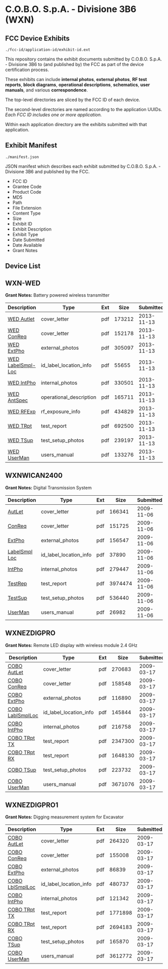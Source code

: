 # C.O.B.O. S.p.A. - Divisione 3B6 (WXN)
## FCC Device Exhibits

```
./fcc-id/application-id/exhibit-id.ext
```

This repository contains the exhibit documents submitted by C.O.B.O. S.p.A. - Divisione 3B6 to (and published by) the FCC as part of the device certification process.

These exhibits can include **internal photos**, **external photos**, **RF test reports**, **block diagrams**, **operational descriptions**, **schematics**, **user manuals**, and various **correspondence**.

The top-level directories are sliced by the FCC ID of each device.

The second-level directories are named according to the application UUIDs. *Each FCC ID includes one or more application.*

Within each application directory are the exhibits submitted with that application. 

## Exhibit Manifest

```
./manifest.json
```

JSON manifest which describes each exhibit submitted by C.O.B.O. S.p.A. - Divisione 3B6 and published by the FCC.

- FCC ID
- Grantee Code
- Product Code
- MD5
- Path
- File Extension
- Content Type
- Size
- Exhibit ID
- Exhibit Description
- Exhibit Type
- Date Submitted
- Date Available
- Grant Notes

## Device List
## WXN-WED
**Grant Notes:** Battery powered wireless transmitter

| Description | Type | Ext | Size | Submitted | Available |
| ----------- | ---- | --- | ---- | --------- | --------- |
| [WED Autlet](WXN-WED/9b1594d2474d7e0d5c671f7396e8debb/2117723.pdf) | cover_letter | pdf | 173212 | 2013-11-13 | 2013-11-13 |
| [WED ConReq](WXN-WED/9b1594d2474d7e0d5c671f7396e8debb/2117724.pdf) | cover_letter | pdf | 152178 | 2013-11-13 | 2013-11-13 |
| [WED ExtPho](WXN-WED/9b1594d2474d7e0d5c671f7396e8debb/2117726.pdf) | external_photos | pdf | 305097 | 2013-11-13 | 2013-11-13 |
| [WED LabelSmpl-Loc](WXN-WED/9b1594d2474d7e0d5c671f7396e8debb/2117725.pdf) | id_label_location_info | pdf | 55655 | 2013-11-13 | 2013-11-13 |
| [WED IntPho](WXN-WED/9b1594d2474d7e0d5c671f7396e8debb/2117727.pdf) | internal_photos | pdf | 330501 | 2013-11-13 | 2013-11-13 |
| [WED AntSpec](WXN-WED/9b1594d2474d7e0d5c671f7396e8debb/2117735.pdf) | operational_description | pdf | 165711 | 2013-11-13 | 2013-11-13 |
| [WED RFExp](WXN-WED/9b1594d2474d7e0d5c671f7396e8debb/2117736.pdf) | rf_exposure_info | pdf | 434829 | 2013-11-13 | 2013-11-13 |
| [WED TRpt](WXN-WED/9b1594d2474d7e0d5c671f7396e8debb/2117732.pdf) | test_report | pdf | 692500 | 2013-11-13 | 2013-11-13 |
| [WED TSup](WXN-WED/9b1594d2474d7e0d5c671f7396e8debb/2117728.pdf) | test_setup_photos | pdf | 239197 | 2013-11-13 | 2013-11-13 |
| [WED UserMan](WXN-WED/9b1594d2474d7e0d5c671f7396e8debb/2117733.pdf) | users_manual | pdf | 133276 | 2013-11-13 | 2013-11-13 |
## WXNWICAN2400
**Grant Notes:** Digital Transmission System

| Description | Type | Ext | Size | Submitted | Available |
| ----------- | ---- | --- | ---- | --------- | --------- |
| [AutLet](WXNWICAN2400/ce7d5af3218b52f5f52860fdabc115ab/1195203.pdf) | cover_letter | pdf | 166341 | 2009-11-06 | 2009-11-06 |
| [ConReq](WXNWICAN2400/ce7d5af3218b52f5f52860fdabc115ab/1195204.pdf) | cover_letter | pdf | 151725 | 2009-11-06 | 2009-11-06 |
| [ExtPho](WXNWICAN2400/ce7d5af3218b52f5f52860fdabc115ab/1195206.pdf) | external_photos | pdf | 156547 | 2009-11-06 | 2009-11-06 |
| [LabelSmpl Loc](WXNWICAN2400/ce7d5af3218b52f5f52860fdabc115ab/1195205.pdf) | id_label_location_info | pdf | 37890 | 2009-11-06 | 2009-11-06 |
| [IntPho](WXNWICAN2400/ce7d5af3218b52f5f52860fdabc115ab/1195207.pdf) | internal_photos | pdf | 279447 | 2009-11-06 | 2009-11-06 |
| [TestRep](WXNWICAN2400/ce7d5af3218b52f5f52860fdabc115ab/1195212.pdf) | test_report | pdf | 3974474 | 2009-11-06 | 2009-11-06 |
| [TestSup](WXNWICAN2400/ce7d5af3218b52f5f52860fdabc115ab/1195208.pdf) | test_setup_photos | pdf | 536440 | 2009-11-06 | 2009-11-06 |
| [UserMan](WXNWICAN2400/ce7d5af3218b52f5f52860fdabc115ab/1195213.pdf) | users_manual | pdf | 26982 | 2009-11-06 | 2009-11-06 |
## WXNEZDIGPRO
**Grant Notes:** Remote LED display with wireless module 2.4 GHz

| Description | Type | Ext | Size | Submitted | Available |
| ----------- | ---- | --- | ---- | --------- | --------- |
| [COBO AutLet](WXNEZDIGPRO/38a16a593d32a4f9c6a790d7cbcf93aa/1081431.pdf) | cover_letter | pdf | 270683 | 2009-03-17 | 2009-03-17 |
| [COBO ConReq](WXNEZDIGPRO/38a16a593d32a4f9c6a790d7cbcf93aa/1081432.pdf) | cover_letter | pdf | 158548 | 2009-03-17 | 2009-03-17 |
| [COBO ExtPho](WXNEZDIGPRO/38a16a593d32a4f9c6a790d7cbcf93aa/1081434.pdf) | external_photos | pdf | 116890 | 2009-03-17 | 2009-03-17 |
| [COBO LablSmplLoc](WXNEZDIGPRO/38a16a593d32a4f9c6a790d7cbcf93aa/1081433.pdf) | id_label_location_info | pdf | 145844 | 2009-03-17 | 2009-03-17 |
| [COBO IntPho](WXNEZDIGPRO/38a16a593d32a4f9c6a790d7cbcf93aa/1081435.pdf) | internal_photos | pdf | 216758 | 2009-03-17 | 2009-03-17 |
| [COBO TRpt TX](WXNEZDIGPRO/38a16a593d32a4f9c6a790d7cbcf93aa/1081441.pdf) | test_report | pdf | 2347300 | 2009-03-17 | 2009-03-17 |
| [COBO TRpt RX](WXNEZDIGPRO/38a16a593d32a4f9c6a790d7cbcf93aa/1081442.pdf) | test_report | pdf | 1648130 | 2009-03-17 | 2009-03-17 |
| [COBO TSup](WXNEZDIGPRO/38a16a593d32a4f9c6a790d7cbcf93aa/1081436.pdf) | test_setup_photos | pdf | 223732 | 2009-03-17 | 2009-03-17 |
| [COBO UserMan](WXNEZDIGPRO/38a16a593d32a4f9c6a790d7cbcf93aa/1081443.pdf) | users_manual | pdf | 3671076 | 2009-03-17 | 2009-03-17 |
## WXNEZDIGPRO1
**Grant Notes:** Digging measurement system for Excavator

| Description | Type | Ext | Size | Submitted | Available |
| ----------- | ---- | --- | ---- | --------- | --------- |
| [COBO AutLet](WXNEZDIGPRO1/52e40f0fca2ae97bdac7e78d1387022b/1081457.pdf) | cover_letter | pdf | 264320 | 2009-03-17 | 2009-03-17 |
| [COBO ConReq](WXNEZDIGPRO1/52e40f0fca2ae97bdac7e78d1387022b/1081458.pdf) | cover_letter | pdf | 155008 | 2009-03-17 | 2009-03-17 |
| [COBO ExtPho](WXNEZDIGPRO1/52e40f0fca2ae97bdac7e78d1387022b/1081460.pdf) | external_photos | pdf | 86839 | 2009-03-17 | 2009-03-17 |
| [COBO LblSmplLoc](WXNEZDIGPRO1/52e40f0fca2ae97bdac7e78d1387022b/1081459.pdf) | id_label_location_info | pdf | 480737 | 2009-03-17 | 2009-03-17 |
| [COBO IntPho](WXNEZDIGPRO1/52e40f0fca2ae97bdac7e78d1387022b/1081461.pdf) | internal_photos | pdf | 121342 | 2009-03-17 | 2009-03-17 |
| [COBO TRpt TX](WXNEZDIGPRO1/52e40f0fca2ae97bdac7e78d1387022b/1081465.pdf) | test_report | pdf | 1771898 | 2009-03-17 | 2009-03-17 |
| [COBO TRpt RX](WXNEZDIGPRO1/52e40f0fca2ae97bdac7e78d1387022b/1081466.pdf) | test_report | pdf | 2694183 | 2009-03-17 | 2009-03-17 |
| [COBO TSup](WXNEZDIGPRO1/52e40f0fca2ae97bdac7e78d1387022b/1081462.pdf) | test_setup_photos | pdf | 165870 | 2009-03-17 | 2009-03-17 |
| [COBO UserMan](WXNEZDIGPRO1/52e40f0fca2ae97bdac7e78d1387022b/1081467.pdf) | users_manual | pdf | 3612772 | 2009-03-17 | 2009-03-17 |
